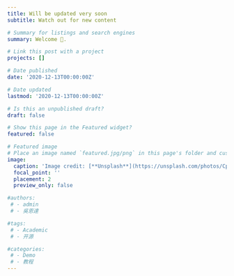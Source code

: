```yaml
---
title: Will be updated very soon
subtitle: Watch out for new content

# Summary for listings and search engines
summary: Welcome 👋.

# Link this post with a project
projects: []

# Date published
date: '2020-12-13T00:00:00Z'

# Date updated
lastmod: '2020-12-13T00:00:00Z'

# Is this an unpublished draft?
draft: false

# Show this page in the Featured widget?
featured: false

# Featured image
# Place an image named `featured.jpg/png` in this page's folder and customize its options here.
image:
  caption: 'Image credit: [**Unsplash**](https://unsplash.com/photos/CpkOjOcXdUY)'
  focal_point: ''
  placement: 2
  preview_only: false

#authors:
 # - admin
 # - 吳恩達

#tags:
 # - Academic
 # - 开源

#categories:
 # - Demo
 # - 教程
---
```



